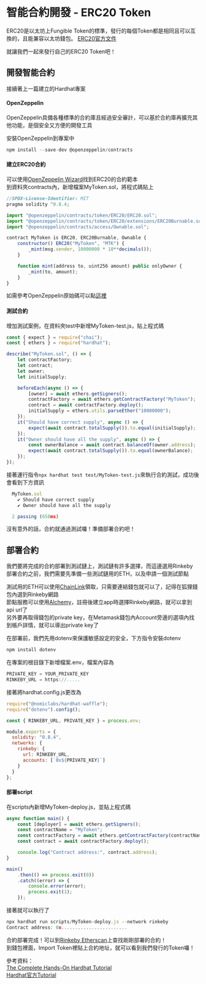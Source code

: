 # 智能合約開發 - ERC20 Token

ERC20是以太坊上Fungible Token的標準，發行的每個Token都是相同且可以互換的，且能兼容以太坊錢包。
[ERC20官方文件](https://ethereum.org/en/developers/docs/standards/tokens/erc-20/)

就讓我們一起來發行自己的ERC20 Token吧！

## 開發智能合約

接續著上一篇建立的Hardhat專案

#### OpenZeppelin
OpenZeppelin具備各種標準的合約庫且經過安全審計，可以基於合約庫再擴充其他功能，是個安全又方便的開發工具

安裝OpenZeppelin到專案中
```javascript
npm install --save-dev @openzeppelin/contracts 
```

#### 建立ERC20合約
可以使用[OpenZeppelin Wizard](https://docs.openzeppelin.com/contracts/4.x/wizard)找到ERC20的合約範本  
到資料夾contracts內，新增檔案MyToken.sol，將程式碼貼上
```javascript
//SPDX-License-Identifier: MIT
pragma solidity ^0.8.4;

import "@openzeppelin/contracts/token/ERC20/ERC20.sol";
import "@openzeppelin/contracts/token/ERC20/extensions/ERC20Burnable.sol";
import "@openzeppelin/contracts/access/Ownable.sol";

contract MyToken is ERC20, ERC20Burnable, Ownable {
    constructor() ERC20("MyToken", "MTK") {
        _mint(msg.sender, 10000000 * 10**decimals());
    }

    function mint(address to, uint256 amount) public onlyOwner {
        _mint(to, amount);
    }
}
```
如需參考OpenZeppelin原始碼可以點[這裡](https://github.com/OpenZeppelin/openzeppelin-contracts/tree/master/contracts/token/ERC20)

#### 測試合約
增加測試案例，在資料夾test中新增MyToken-test.js，貼上程式碼
```javascript
const { expect } = require("chai");
const { ethers } = require("hardhat");

describe("MyToken.sol", () => {
    let contractFactory;
    let contract;
    let owner;
    let initialSupply;

    beforeEach(async () => {
        [owner] = await ethers.getSigners();
        contractFactory = await ethers.getContractFactory("MyToken");
        contract = await contractFactory.deploy();
        initialSupply = ethers.utils.parseEther("10000000");
    });
    it("Should have correct supply", async () => {
        expect(await contract.totalSupply()).to.equal(initialSupply);
    });
    it("Owner should have all the supply", async () => {
        const ownerBalance = await contract.balanceOf(owner.address);
        expect(await contract.totalSupply()).to.equal(ownerBalance);
    });
});
```

接著運行指令`npx hardhat test test/MyToken-test.js`來執行合約測試，成功後會看到下方資訊
```javascript
  MyToken.sol
    ✔ Should have correct supply
    ✔ Owner should have all the supply

  2 passing (658ms)
```

沒有意外的話，合約就通過測試囉！準備部署合約吧！

## 部署合約

我們要將完成的合約部署到測試鏈上，測試鏈有許多選擇，而這邊選用Rinkeby  
部署合約之前，我們需要先準備一些測試鏈用的ETH，以及申請一個測試節點  

測試用的ETH可以使用[ChainLink](https://faucets.chain.link/)領取，只需要連結錢包就可以了，記得在狐狸錢包內選到Rinkeby網路  
節點服務可以使用[Alchemy](https://www.alchemy.com/)，註冊後建立app時選擇Rinkeby網路，就可以拿到api url了  
另外要再取得錢包的private key，在Metamask錢包內Account旁邊的選項內找到帳戶詳情，就可以導出private key了  

在部署前，我們先用dotenv來保護敏感設定的安全，下方指令安裝dotenv
```javascript
npm install dotenv
```

在專案的根目錄下新增檔案.env，檔案內容為
```javascript
PRIVATE_KEY = YOUR_PRIVATE_KEY
RINKEBY_URL = https://.....
```

接著將hardhat.config.js更改為
```javascript
require("@nomiclabs/hardhat-waffle");
require("dotenv").config();

const { RINKEBY_URL, PRIVATE_KEY } = process.env;

module.exports = {
  solidity: "0.8.4",
  networks: {
    rinkeby: {
      url: RINKEBY_URL,
      accounts: [`0x${PRIVATE_KEY}`]
    }
  }
};
```
#### 部署script

在scripts內新增MyToken-deploy.js，並貼上程式碼
```javascript
async function main() {
    const [deployer] = await ethers.getSigners();
    const contractName = "MyToken";
    const contractFactory = await ethers.getContractFactory(contractName);
    const contract = await contractFactory.deploy();

    console.log("Contract address:", contract.address);
}

main()
    .then(() => process.exit(0))
    .catch((error) => {
        console.error(error);
        process.exit(1);
    });
```

接著就可以執行了
```javascript
npx hardhat run scripts/MyToken-deploy.js --network rinkeby  
Contract address: 0x........................   
```
合約部署完成！可以到[Rinkeby Etherscan](https://rinkeby.etherscan.io/)上查找剛剛部署的合約！  
到錢包裡面，Import Token裡貼上合約地址，就可以看到我們發行的Token囉！

參考資料：  
[The Complete Hands-On Hardhat Tutorial](https://betterprogramming.pub/the-complete-hands-on-hardhat-tutorial-9e23728fc8a4)  
[Hardhat官方Tutorial](https://hardhat.org/tutorial)

